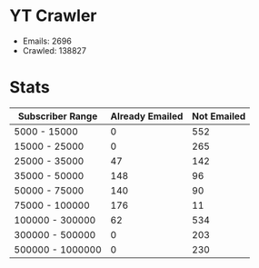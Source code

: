 # YT Crawler
- Emails: 2696
- Crawled: 138827

# Stats
| Subscriber Range  | Already Emailed | Not Emailed |
|-------|-------|-------|
| 5000 - 15000 | 0 | 552 |
| 15000 - 25000 | 0 | 265 |
| 25000 - 35000 | 47 | 142 |
| 35000 - 50000 | 148 | 96 |
| 50000 - 75000 | 140 | 90 |
| 75000 - 100000 | 176 | 11 |
| 100000 - 300000 | 62 | 534 |
| 300000 - 500000 | 0 | 203 |
| 500000 - 1000000 | 0 | 230 |
